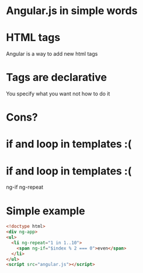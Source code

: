 # Angular.js in simple words

# HTML tags

Angular is a way to add new html tags

# Tags are declarative

You specify what you want not how to do it

# Cons?

# if and loop in templates :(

# if and loop in templates :(

ng-if
ng-repeat

# Simple example

```html
<!doctype html>
<div ng-app>
<ul>
  <li ng-repeat="1 in 1..10">
    <span ng-if="$index % 2 === 0">even</span>
  </li>
</ul>
<script src="angular.js"></script>
```
